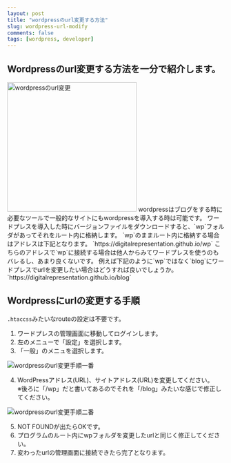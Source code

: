 ```yaml
---
layout: post
title: "wordpressのurl変更する方法"
slug: wordpress-url-modify
comments: false
tags: [wordpress, developer]
---
```

## Wordpressのurl変更する方法を一分で紹介します。
<img src="https://drive.google.com/uc?export=view&id=1GDoTF_NzXa5Vfgc-63SX7EoVypdn3Rov" alt="wordpressのurl変更"  width="300" >
wordpressはブログをする時に必要なツールで一般的なサイトにもwordpressを導入する時は可能です。
ワードプレスを導入した時にバージョンファイルをダウンロードすると、`wp`フォルダがあってそれをルート内に格納します。
`wp`のままルート内に格納する場合はアドレスは下記となります。  
`https://digitalrepresentation.github.io/wp`  
こちらのアドレスで`wp`に接続する場合は他人からみてワードプレスを使うのもバレるし、あまり良くないです。    
例えば下記のように`wp`ではなく`blog`にワードプレスでurlを変更したい場合はどうすれば良いでしょうか。  
`https://digitalrepresentation.github.io/blog`  


## Wordpressにurlの変更する手順
`.htaccss`みたいなrouteの設定は不要です。  
1. ワードプレスの管理画面に移動してログインします。  
2. 左のメニューで「設定」を選択します。  
3. 「一般」のメニュを選択します。  
<img src="https://drive.google.com/uc?export=view&id=1bVdJrzr_er-M9CUAmGFcS18FRFH2LHgT" alt="wordpressのurl変更手順一番" >

4. WordPressアドレス(URL)、サイトアドレス(URL)を変更してください。  
※後ろに「/wp」だと書いてあるのでそれを「/blog」みたいな感じで修正してください。  
<img src="https://drive.google.com/uc?export=view&id=1A2U-SEc5S_eY27ob_O9vM8HT3Nq8fdml" alt="wordpressのurl変更手順二番" >

5. NOT FOUNDが出たらOKです。
6. プログラムのルート内にwpフォルダを変更したurlと同じく修正してください。  
7. 変わったurlの管理画面に接続できたら完了となります。  